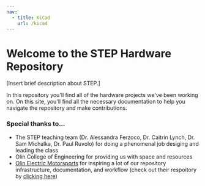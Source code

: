 ```yaml
---
nav:
  - title: KiCad
    url: /kicad
---
```


# Welcome to the STEP Hardware Repository
[Insert brief description about STEP.]

In this repository you'll find all of the hardware projects we've been working on. On this site, you'll find all the necessary documentation to help you navigate the repository and make contributions.

### Special thanks to...
* The STEP teaching team (Dr. Alessandra Ferzoco, Dr. Caitrin Lynch, Dr. Sam Michalka, Dr. Paul Ruvolo) for doing a phenomenal job desiging and leading the class
* Olin College of Engineering for providing us with space and resources
* [Olin Electric Motorsports](https://www.olinelectricmotorsports.com/) for inspiring a lot of our repository infrastructure, documentation, and workflow (check out their respoitory by [clicking here](https://github.com/olin-electric-motorsports/olin-electric-motorsports))
